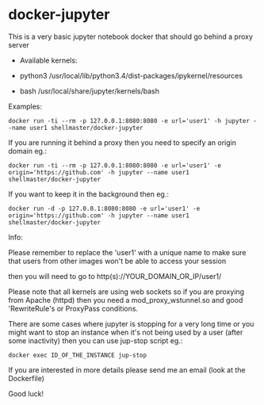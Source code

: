 # docker-jupyter

This is a very basic jupyter notebook docker that should go behind a proxy server

- Available kernels:

 -  python3    /usr/local/lib/python3.4/dist-packages/ipykernel/resources
 -  bash       /usr/local/share/jupyter/kernels/bash


Examples:

`docker run -ti --rm -p 127.0.0.1:8080:8080 -e url='user1' -h jupyter --name user1 shellmaster/docker-jupyter`

If you are running it behind a proxy then you need to specify an origin domain eg.:

`docker run -ti --rm -p 127.0.0.1:8080:8080 -e url='user1' -e origin='https://github.com' -h jupyter --name user1 shellmaster/docker-jupyter`

If you want to keep it in the background then eg.:

`docker run -d -p 127.0.0.1:8080:8080 -e url='user1' -e origin='https://github.com' -h jupyter --name user1 shellmaster/docker-jupyter`

Info:

Please remember to replace the 'user1' with a unique name to make sure that users from other images won't be able to access your session

then you will need to go to http(s)://YOUR_DOMAIN_OR_IP/user1/

Please note that all kernels are using web sockets so if you are proxying from Apache (httpd) then you need a mod_proxy_wstunnel.so and good 'RewriteRule's or ProxyPass conditions.

There are some cases where jupyter is stopping for a very long time or you might want to stop an instance when it's not being used by a user (after some inactivity) then you can use jup-stop script eg.:

`docker exec ID_OF_THE_INSTANCE jup-stop`


If you are interested in more details please send me an email (look at the Dockerfile)

Good luck!

